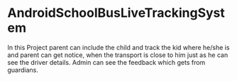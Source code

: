# AndroidSchoolBusLiveTrackingSystem
In this Project parent can include the child and track the kid where he/she is and parent can get notice, when the transport is close to him just as he can see the driver details. Admin can see the feedback which gets from guardians.
